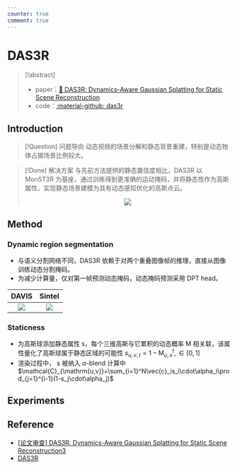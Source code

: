 ```yaml
---
counter: true
comment: true
---
```


# DAS3R

> [!abstract]
> - paper：[:book: DAS3R: Dynamics-Aware Gaussian Splatting for Static Scene Reconstruction](https://arxiv.org/abs/2412.19584)
> - code：[:material-github: das3r](https://github.com/kai422/DAS3R)

## Introduction

> [!Question] 问题导向
> 动态视频的场景分解和静态背景重建，特别是动态物体占据场景比例较大。

> [!Done] 解决方案
> 与先前方法提供的静态置信度相比，DAS3R 以 MonST3R 为基座，通过训练得到更准确的运动掩码，并将静态性作为高斯属性，实现静态场景建模为具有动态感知优化的高斯点云。
> <center><img src="https://cdn.jujimeizuo.cn/note/cv/slam/das3r-1.jpg"></center>

## Method

### Dynamic region segmentation

- 与语义分割网络不同，DAS3R 依赖于对两个重叠图像帧的推理，直接从图像训练动态分割掩码。
- 为减少计算量，仅对第一帧预测动态掩码，动态掩码预测采用 DPT head。

|                             DAVIS                              |                             Sintel                             |
| :------------------------------------------------------------: | :------------------------------------------------------------: |
| <img src="https://cdn.jujimeizuo.cn/note/cv/slam/das3r-2.jpg"> | <img src="https://cdn.jujimeizuo.cn/note/cv/slam/das3r-3.jpg"> |

### Staticness

- 为高斯球添加静态属性 s，每个三维高斯与它累积的动态概率 M 相关联，该属性量化了高斯球属于静态区域的可能性 $s_{u,v,t} = 1 - \mathrm{M}_{u, v}^t,\in [0,1]$
- 渲染过程中， s 被纳入 $\alpha$-blend 计算中 $\mathcal{C}_{\mathrm{u,v}}=\sum_{i=1}^N\vec{c}_is_i\cdot\alpha_i\prod_{j=1}^{i-1}(1-s_j\cdot\alpha_j)$

## Experiments

## Reference

- [[论文审查] DAS3R: Dynamics-Aware Gaussian Splatting for Static Scene Reconstruction3](https://www.themoonlight.io/zh/review/das3r-dynamics-aware-gaussian-splatting-for-static-scene-reconstruction)
- [DAS3R](https://kai422.github.io/DAS3R/)
